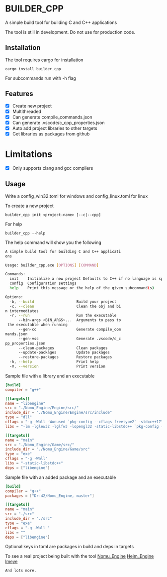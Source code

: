 # BUILDER_CPP

A simple build tool for building C and C++ applications

The tool is still in development. Do not use for production code.

## Installation

The tool requires cargo for installation
```console
cargo install builder_cpp
```
For subcommands run with -h flag

## Features

- [x] Create new project
- [x] Multithreaded
- [x] Can generate compile_commands.json
- [x] Can generate .vscode/c_cpp_properties.json
- [x] Auto add project libraries to other targets
- [x] Get libraries as packages from github

# Limitations
- [x] Only supports clang and gcc compilers

## Usage
Write a config_win32.toml for windows and config_linux.toml for linux

To create a new project 
```console
builder_cpp init <project-name> [--c|--cpp]
```

For help
```console
builder_cpp --help
```

The help command will show you the following
```sh
A simple build tool for building C and C++ applicati
ons

Usage: builder_cpp.exe [OPTIONS] [COMMAND]

Commands:
  init    Initialize a new project Defaults to C++ if no language is specified
  config  Configuration settings
  help    Print this message or the help of the given subcommand(s)

Options:
  -b, --build                   Build your project  
  -c, --clean                   Clean the obj and bi
n intermediates
  -r, --run                     Run the executable  
      --bin-args <BIN_ARGS>...  Arguments to pass to
 the executable when running
      --gen-cc                  Generate compile_com
mands.json
      --gen-vsc                 Generate .vscode/c_c
pp_properties.json
      --clean-packages          Clean packages      
      --update-packages         Update packages     
      --restore-packages        Restore packages    
  -h, --help                    Print help
  -V, --version                 Print version       
```

Sample file with a library and an executable

```toml
[build]
compiler = "g++"

[[targets]]
name = "libengine"
src = "./Nomu_Engine/Engine/src/"
include_dir = "./Nomu_Engine/Engine/src/include"
type = "dll"
cflags = "-g -Wall -Wunused `pkg-config --cflags freetype2` -std=c++17"
libs = "-lm -lglew32 -lglfw3 -lopengl32 -static-libstdc++ `pkg-config --libs freetype2`"

[[targets]]
name = "main"
src = "./Nomu_Engine/Game/src/"
include_dir = "./Nomu_Engine/Game/src"
type = "exe"
cflags = "-g -Wall"
libs = "-static-libstdc++"
deps = ["libengine"]
```
Sample file with an added package and an executable
```toml
[build]
compiler = "g++"
packages = ["Dr-42/Nomu_Engine, master"]

[[targets]]
name = "main"
src = "./src"
include_dir = "./src"
type = "exe"
cflags = "-g -Wall "
libs = ""
deps = ["libengine"]
```

Optional keys in toml are packages in build and deps in targets

To see a real project being built with the tool
	[Nomu_Engine](https://github.com/Dr-42/Nomu_Engine)
	[Heim_Engine](https://github.com/Dr-42/Heim_Engine)
	[Imeye](https://github.com/Dr-42/imeye)
	
	And lots more.

